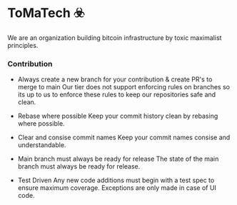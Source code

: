 # ToMaTech ☣️

We are an organization building bitcoin infrastructure by toxic maximalist principles.


### Contribution

- Always create a new branch for your contribution & create PR's to merge to main
Our tier does not support enforcing rules on branches so its up to us to enforce these rules to keep our repositories safe and clean.

- Rebase where possible
Keep your commit history clean by rebasing where possible. 

- Clear and consise commit names
Keep your commit names consise and understandable.

- Main branch must always be ready for release
The state of the main branch must always be ready for release.

- Test Driven
Any new code additions must begin with a test spec to ensure maximum coverage. Exceptions are only made in case of UI code.
